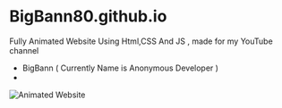 # BigBann80.github.io
Fully Animated Website Using Html,CSS And JS , made for my YouTube channel
- BigBann ( Currently Name is Anonymous Developer )
- 
![Animated Website](https://user-images.githubusercontent.com/76803084/160483983-54b57663-fd65-40b9-aa59-74c437d1f764.png)
